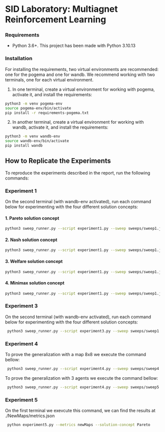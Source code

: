 # SID Laboratory: Multiagnet Reinforcement Learning

### Requirements
- Python 3.6+. This project has been made with Python 3.10.13

### Installation
For installing the requirements, two virtual environments are recommended: one for the pogema and one for wandb. We
recommend working with two terminals, one for each virtual environment.

1. In one terminal, create a virtual environment for working with pogema, activate it, and install the requirements:
```bash
python3 -m venv pogema-env
source pogema-env/bin/activate
pip install -r requirements-pogema.txt
```

2. In another terminal, create a virtual environment for working with wandb, activate it, and install the requirements:
```bash
python3 -m venv wandb-env
source wandb-env/bin/activate
pip install wandb
```

## How to Replicate the Experiments

To reproduce the experiments described in the report, run the following commands:

### Experiment 1
On the second terminal (with wandb-env activated), run each command below for experimenting
with the four different solution concepts:

#### 1. Pareto solution concept
```bash
python3 sweep_runner.py --script experiment1.py --sweep sweeps/sweep1.json --count=100 --solution-concept=Pareto
```

#### 2. Nash solution concept
```bash
python3 sweep_runner.py --script experiment1.py --sweep sweeps/sweep1.json --count=100 --solution-concept=Nash
```

#### 3. Welfare solution concept
```bash
python3 sweep_runner.py --script experiment1.py --sweep sweeps/sweep1.json --count=100 --solution-concept=Welfare
```

#### 4. Minimax solution concept
```bash
python3 sweep_runner.py --script experiment1.py --sweep sweeps/sweep1.json --count=100 --solution-concept=Minimax
```


### Experiment 3
On the second terminal (with wandb-env activated), run each command below for experimenting
with the four different solution concepts:
```bash
 python3 sweep_runner.py --script experiment3.py --sweep sweeps/sweep1.json --count=100 --solution-concept=Pareto
 ```

 ### Experiment 4


To prove the generalization with a map 8x8 we execute the command bellow:
```bash
 python3 sweep_runner.py --script experiment4.py --sweep sweeps/sweep4.json --count=1 --solution-concept=Pareto
 ```

To prove the generalization with 3 agents we execute the command bellow:
```bash
 python3 sweep_runner.py --script experiment4.py --sweep sweeps/sweep5.json --count=1 --solution-concept=Pareto
 ```

 ### Experiment 5

 On the first terminal we exevcute this command, we can find the results at ./NewMaps/metrics.json

```bash
 python experiment5.py --metrics newMaps --solution-concept Pareto
```

